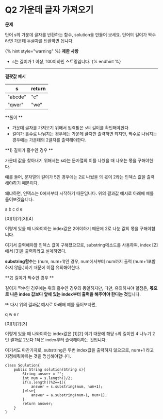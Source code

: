# Q2 가운데 글자 가져오기

**문제**

단어 s의 가운데 글자를 반환하는 함수, solution을 만들어 보세요. 단어의 길이가 짝수라면 가운데 두글자를 반환하면 됩니다.

&#x20;

{% hint style="warning" %}
**제한 사항**

* s는 길이가 1 이상, 100이하인 스트링입니다.
{% endhint %}

****

**결괏값 예시**

| s       | return |
| ------- | ------ |
| "abcde" | "c"    |
| "qwer"  | "we"   |

&#x20;

**풀이 **

* 가운데 글자를 가져오기 위해서 입력받은 s의 길이를 확인해야한다.&#x20;
* 길이가 홀수로 나눠지는 경우에는 가운데 글자만 출력하면 되지만, 짝수로 나눠지는 경우에는 가운데의 2글자를 출력해야한다.&#x20;

**1) 길이가 홀수인 경우   **

가운데 값을 찾아내기 위해서는 s라는 문자열의 이를 나눴을 때 나오는 몫을 구해야한다.&#x20;

예를 들어, 문자열의 길이가 5인 경우에는 2로 나눴을 의 몫이 2라는 인덱스 값을 출력해야하기 때문이다.&#x20;

왜냐하면, 인덱스는 0에서부터 시작하기 때문입니다. 위의 결과값 예시로 아래에 예를 들어보겠습니다.

&#x20;                            a  b  c  d  e&#x20;

&#x20;                         \[0]\[1]\[2]\[3]\[4]

이렇게 있을 때 나와야하는 index값은 2어야하기 때문에 2로 나눈 값의 몫을 구해야합니다.

여기서 출력해야할 인덱스 값이 구해졌으므로, substring메소드를 사용하여, index \[2]에서 \[3]을 출력하라고 설계하였다.

**substring함수**는 (num, num+1)인 경우, num에서부터 num까지 출력 (num+1포함하지 않음.)하기 때문에 이점 유의해야한다.



**2) 길이가 짝수인 경우  **

길이가 짝수인 경우에는 위의 홀수인 경우와 동일하지만, 다만, 유의하셔야 할점은, **몫으로 나온 index 값보다 앞에 있는 index부터 출력을 해주어야 한다는 것**입니다.

또 다시 위의 결과값 예시로 아래에 예를 들어보자면,

&#x20;                              q  w  e  r

&#x20;                             \[0]\[1]\[2]\[3]

이렇게 있을 때 나와야하는 index값은 \[1]\[2] 이기 때문에 해당 s의 길이인 4 나누기 2인 결과값 2보다 1적은 index부터 출력해야하는 것입니다.

여기서도 마찬가지로, substring은 두번 index값을 출력하지 않으므로, num+1 라고 지정해줘야하는 것을 명심해야합니다.



```
class Soulution{
    public String solution(String s){
        String answer = "";
        int num = s.length()/2; 
        if(s.length()%2==1){
            answer = s.substring(num, num+1);
        }else{
            answer = a.substring(num-1, num+1);
        }
        return answer;
    }
}
```

